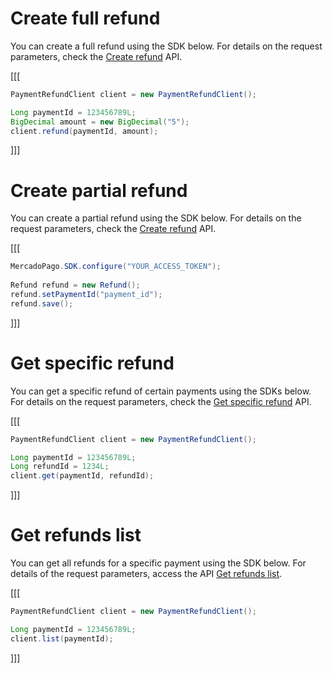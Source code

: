 # Create full refund

You can create a full refund using the SDK below. For details on the request parameters, check the [Create refund](https://www.mercadopago[FAKER][URL][DOMAIN]/developers/en/reference/chargebacks/_payments_id_refunds/post) API. 

[[[
```java
PaymentRefundClient client = new PaymentRefundClient();

Long paymentId = 123456789L;
BigDecimal amount = new BigDecimal("5");
client.refund(paymentId, amount);
```
]]]

# Create partial refund

You can create a partial refund using the SDK below. For details on the request parameters, check the [Create refund](https://www.mercadopago[FAKER][URL][DOMAIN]/developers/en/reference/chargebacks/_payments_id_refunds/post) API. 

[[[
```java
MercadoPago.SDK.configure("YOUR_ACCESS_TOKEN");
 
Refund refund = new Refund();
refund.setPaymentId("payment_id");
refund.save();
```
]]]

# Get specific refund

You can get a specific refund of certain payments using the SDKs below. For details on the request parameters, check the [Get specific refund](https://www.mercadopago[FAKER][URL][DOMAIN]/developers/en/reference/chargebacks/_payments_id_refunds_refund_id/get) API.

[[[
```java
PaymentRefundClient client = new PaymentRefundClient();

Long paymentId = 123456789L;
Long refundId = 1234L;
client.get(paymentId, refundId);
```
]]]

# Get refunds list

You can get all refunds for a specific payment using the SDK below. For details of the request parameters, access the API [Get refunds list](https://www.mercadopago[FAKER][URL][DOMAIN]/developers/en/reference/chargebacks/_payments_id_refunds/get).

[[[
```java
PaymentRefundClient client = new PaymentRefundClient();

Long paymentId = 123456789L;
client.list(paymentId);
```
]]]